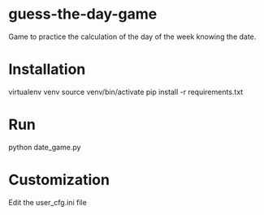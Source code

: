 # guess-the-day-game
Game to practice the calculation of the day of the week knowing the date.

# Installation
virtualenv venv
source venv/bin/activate
pip install -r requirements.txt

# Run
python date_game.py

# Customization
Edit the user_cfg.ini file

